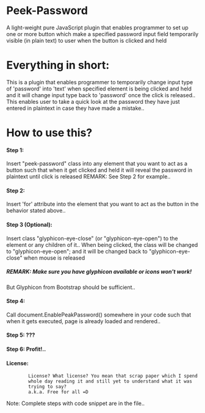 # Peek-Password
A light-weight pure JavaScript plugin that enables programmer to set up one or more button which make a specified password input field temporarily visible (in plain text) to user when the button is clicked and held

# Everything in short:
This is a plugin that enables programmer to temporarily change 
input type of 'password' into 'text' when specified element is
being clicked and held and it will change input type back to 
'password' once the click is released..
This enables user to take a quick look at the password they have
just entered in plaintext in case they have made a mistake..
			

# How to use this?
#### Step 1:
Insert "peek-password" class into any element that you want
to act as a button such that when it get clicked and held it
will reveal the password in plaintext until click is released
REMARK: See Step 2 for example..

#### Step 2:     
Insert 'for' attribute into the element that you want to act
as the button in the behavior stated above..

#### Step 3 (Optional):
Insert class "glyphicon-eye-close" (or "glyphicon-eye-open")
to the element or any children of it.. When being clicked,
the class will be changed to "glyphicon-eye-open"; and it will
be changed back to "glyphicon-eye-close" when mouse is released

##### REMARK: Make sure you have glyphicon available or icons won't work! 
But Glyphicon from Bootstrap should be sufficient..

#### Step 4:
Call document.EnablePeakPassword() somewhere in your code such
that when it gets executed, page is already loaded and rendered..

#### Step 5:     ???

#### Step 6:     Profit!..

#### License:
            License? What license? You mean that scrap paper which I spend
            whole day reading it and still yet to understand what it was
            trying to say?
            a.k.a. Free for all =D


Note: Complete steps with code snippet are in the file..
